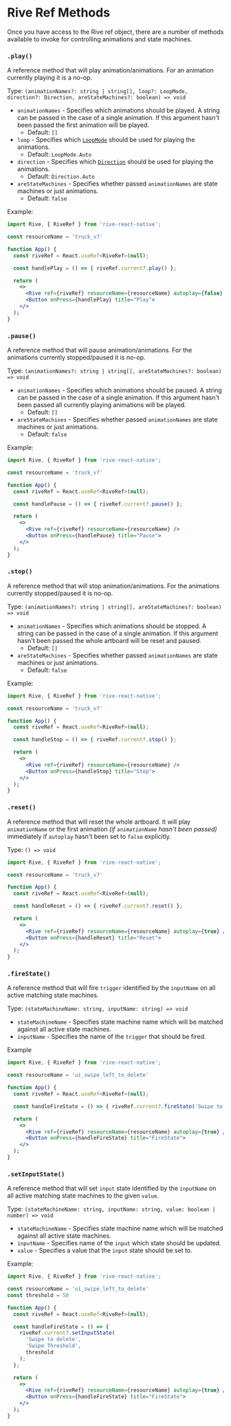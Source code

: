 # Rive Ref Methods

Once you have access to the Rive ref object, there are a number of methods available to invoke for controlling animations and state machines.

### `.play()`

A reference method that will play animation/animations. For an animation currently playing it is a no-op.

Type: `(animationNames?: string | string[], loop?: LoopMode, direction?: Direction, areStateMachines?: boolean) => void`

* `animationNames` - Specifies which animations should be played. A string can be passed in the case of a single animation. If this argument hasn't been passed the first animation will be played.
  * Default: `[]`
* `loop` - Specifies which [`LoopMode`](https://github.com/rive-app/rive-react-native/blob/main/docs/types.md#LoopMode) should be used for playing the animations.
  * Default: `LoopMode.Auto`
* `direction` - Specifies which [`Direction`](https://github.com/rive-app/rive-react-native/blob/main/docs/types.md#Direction) should be used for playing the animations.
  * Default: `Direction.Auto`
* `areStateMachines` - Specifies whether passed `animationNames` are state machines or just animations.
  * Default: `false`

Example:

```jsx
import Rive, { RiveRef } from 'rive-react-native';

const resourceName = 'truck_v7'

function App() {
  const riveRef = React.useRef<RiveRef>(null);

  const handlePlay = () => { riveRef.current?.play() };

  return (
    <>
      <Rive ref={riveRef} resourceName={resourceName} autoplay={false} />
      <Button onPress={handlePlay} title="Play">
    </>
  );
}
```

### `.pause()`

A reference method that will pause animation/animations. For the animations currently stopped/paused it is no-op.

Type: `(animationNames?: string | string[], areStateMachines?: boolean) => void`

* `animationNames` - Specifies which animations should be paused. A string can be passed in the case of a single animation. If this argument hasn't been passed all currently playing animations will be played.
  * Default: `[]`
* `areStateMachines` - Specifies whether passed `animationNames` are state machines or just animations.
  * Default: `false`

Example:

```jsx
import Rive, { RiveRef } from 'rive-react-native';

const resourceName = 'truck_v7'

function App() {
  const riveRef = React.useRef<RiveRef>(null);

  const handlePause = () => { riveRef.current?.pause() };

  return (
    <>
      <Rive ref={riveRef} resourceName={resourceName} />
      <Button onPress={handlePause} title="Pause">
    </>
  );
}
```

### `.stop()`

A reference method that will stop animation/animations. For the animations currently stopped/paused it is no-op.

Type: `(animationNames?: string | string[], areStateMachines?: boolean) => void`

* `animationNames` - Specifies which animations should be stopped. A string can be passed in the case of a single animation. If this argument hasn't been passed the whole artboard will be reset and paused.
  * Default: `[]`
* `areStateMachines` - Specifies whether passed `animationNames` are state machines or just animations.
  * Default: `false`

Example:

```jsx
import Rive, { RiveRef } from 'rive-react-native';

const resourceName = 'truck_v7'

function App() {
  const riveRef = React.useRef<RiveRef>(null);

  const handleStop = () => { riveRef.current?.stop() };

  return (
    <>
      <Rive ref={riveRef} resourceName={resourceName} />
      <Button onPress={handleStop} title="Stop">
    </>
  );
}
```

### `.reset()`

A reference method that will reset the whole artboard. It will play `animationName` or the first animation _(if `animationName` hasn't been passed)_ immediately if `autoplay` hasn't been set to `false` explicitly.

Type: `() => void`

```jsx
import Rive, { RiveRef } from 'rive-react-native';

const resourceName = 'truck_v7'

function App() {
  const riveRef = React.useRef<RiveRef>(null);

  const handleReset = () => { riveRef.current?.reset() };

  return (
    <>
      <Rive ref={riveRef} resourceName={resourceName} autoplay={true} />
      <Button onPress={handleReset} title="Reset">
    </>
  );
}
```

### `.fireState()`

A reference method that will fire `trigger` identified by the `inputName` on all active matching state machines.

Type: `(stateMachineName: string, inputName: string) => void`

* `stateMachineName` - Specifies state machine name which will be matched against all active state machines.
* `inputName` - Specifies the name of the `trigger` that should be fired.

Example

```jsx
import Rive, { RiveRef } from 'rive-react-native';

const resourceName = 'ui_swipe_left_to_delete'

function App() {
  const riveRef = React.useRef<RiveRef>(null);

  const handleFireState = () => { riveRef.current?.fireState('Swipe to delete', 'Trigger Delete') };

  return (
    <>
      <Rive ref={riveRef} resourceName={resourceName} autoplay={true} />
      <Button onPress={handleFireState} title="FireState">
    </>
  );
}
```

### `.setInputState()`

A reference method that will set `input` state identified by the `inputName` on all active matching state machines to the given `value`.

Type: `(stateMachineName: string, inputName: string, value: boolean | number) => void`

* `stateMachineName` - Specifies state machine name which will be matched against all active state machines.
* `inputName` - Specifies name of the `input` which state should be updated.
* `value` - Specifies a value that the `input` state should be set to.

Example:

```jsx
import Rive, { RiveRef } from 'rive-react-native';

const resourceName = 'ui_swipe_left_to_delete'
const threshold = 50

function App() {
  const riveRef = React.useRef<RiveRef>(null);

  const handleFireState = () => {
    riveRef.current?.setInputState(
      'Swipe to delete',
      'Swipe Threshold',
      threshold
    );
  };

  return (
    <>
      <Rive ref={riveRef} resourceName={resourceName} autoplay={true} />
      <Button onPress={handleFireState} title="FireState">
    </>
  );
}
```


